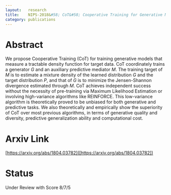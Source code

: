 ```yaml
---
layout:   research
title:    NIPS-2018&#58; CoT&#58; Cooperative Training for Generative Modeling of Discrete Data
category: publications
---
```


# Abstract
We propose Cooperative Training (CoT) for training generative models that
measure a tractable density function for target data. CoT coordinately trains a
generator $G$ and an auxiliary predictive mediator $M$. The training target of
$M$ is to estimate a mixture density of the learned distribution $G$ and the
target distribution $P$, and that of $G$ is to minimize the Jensen-Shannon
divergence estimated through $M$. CoT achieves independent success without the
necessity of pre-training via Maximum Likelihood Estimation or involving
high-variance algorithms like REINFORCE. This low-variance algorithm is
theoretically proved to be unbiased for both generative and predictive tasks.
We also theoretically and empirically show the superiority of CoT over most
previous algorithms, in terms of generative quality and diversity, predictive
generalization ability and computational cost.

# Arxiv Link

[https://arxiv.org/abs/1804.03782]([https://arxiv.org/abs/1804.03782])

# Status

Under Review with Score 8/7/5

